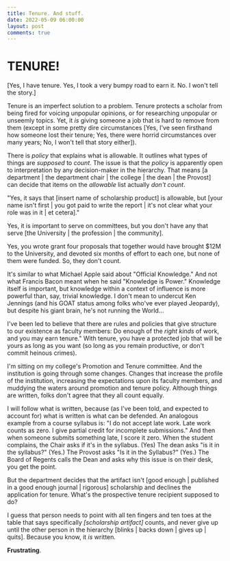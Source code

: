 ```yaml
---
title: Tenure. And stuff.
date: 2022-05-09 06:00:00
layout: post
comments: true
---
```


# TENURE!
[Yes, I have tenure. Yes, I took a very bumpy road to earn it. No. I won't tell the story.]

Tenure is an imperfect solution to a problem. Tenure protects a scholar from being fired for voicing unpopular opinions, or for researching unpopular or unseemly topics. Yet, it *is* giving someone a job that is hard to remove from them (except in some pretty dire circumstances [Yes, I've seen firsthand how someone lost their tenure; Yes, there were horrid circumstances over many years; No, I won't tell that story either]).

There is *policy*  that explains what is allowable. It outlines what types of things are *supposed* to *count*. The issue is that the *policy* is apparently open to interpretation by any decision-maker in the hierarchy. That means [a department \| the department chair \| the college \| the dean \| the Provost] can decide that items on the *allowable* list actually *don't count*. 

"Yes, it says that [insert name of scholarship product] is allowable, but [your name isn't first \| you got paid to write the report \| it's not clear what your role was in it \| et cetera]."

Yes, it is important to serve on committees, but you don't have any that serve [the University \| the profession \| the community].

Yes, you wrote grant four proposals that together would have brought $12M to the University, and devoted six months of effort to each one, but none of them were funded. So, they don't count.

It's similar to what Michael Apple said about "Official Knowledge." And not what Francis Bacon meant when he said "Knowledge is Power." Knowledge itself is important, but knowledge within a context of influence is more powerful than, say, trivial knowledge. I don't mean to undercut Ken Jennings (and his GOAT status among folks who've ever played Jeopardy), but despite his giant brain, he's not running the World...

I've been led to believe that there are rules and policies that give structure to our existence as faculty members: Do enough of the *right kinds* of work, and you may earn tenure." With tenure, you have a protected job that will be yours as long as you want (so long as you remain productive, or don't commit heinous crimes).

I'm sitting on my college's Promotion and Tenure committee. And the institution is going through some changes. Changes that increase the profile of the institution, increasing the expectations upon its faculty members, and muddying the waters around promotion and tenure policy. Although things are written, folks don't agree that they all count equally. 

I will follow what is written, because (as I've been told, and expected to account for) what is written is what can be defended. An analogous example from a course syllabus is: "I do not accept late work. Late work counts as zero. I give partial credit for incomplete submissions." And then when someone submits something late, I score it zero. When the student complains, the Chair asks if it's in the syllabus. (Yes) The dean asks "is it in the syllabus?" (Yes.) The Provost asks "Is it in the Syllabus?" (Yes.) The Board of Regents calls the Dean and asks why this issue is on their desk, you get the point.

But the department decides that the artifact isn't [good enough \| published in a good enough journal \| rigorous] scholarship and declines the application for tenure. What's the prospective tenure recipient supposed to do?

I guess that person needs to point with all ten fingers and ten toes at the table that says specifically *[scholarship artifact]* counts, and never give up until the other person in the hierarchy [blinks \| backs down \| gives up \| quits]. Because you know, it *is* written.

**Frustrating**.


